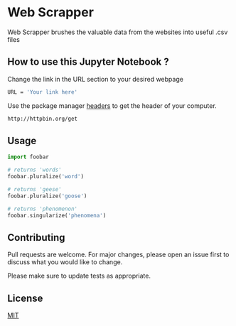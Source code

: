 # Web Scrapper

Web Scrapper brushes the valuable data from the websites into useful .csv files

## How to use this Jupyter Notebook ?

Change the link in the URL section to your desired webpage 
```bash
URL = 'Your link here'

```
Use the package manager [headers](http://httpbin.org/get) to get the header of your computer.

```bash
http://httpbin.org/get
```

## Usage

```python
import foobar

# returns 'words'
foobar.pluralize('word')

# returns 'geese'
foobar.pluralize('goose')

# returns 'phenomenon'
foobar.singularize('phenomena')
```

## Contributing
Pull requests are welcome. For major changes, please open an issue first to discuss what you would like to change.

Please make sure to update tests as appropriate.

## License
[MIT](https://choosealicense.com/licenses/mit/)
